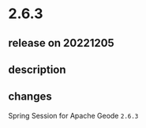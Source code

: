 # 2.6.3

## release on 20221205
## description
## changes
Spring Session for Apache Geode <code>2.6.3</code>

